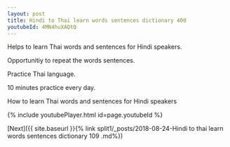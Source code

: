 ```yaml
---
layout: post
title: Hindi to Thai learn words sentences dictionary 400 
youtubeId: 4MN4huXAQtQ
---
```

 
 
Helps to learn Thai words and sentences for Hindi speakers.

Opportunitiy to repeat the words sentences. 

Practice Thai language. 
 
10 minutes practice every day. 
 
How to learn Thai words and sentences for Hindi speakers 
 
{% include youtubePlayer.html id=page.youtubeId %}
 
 
[Next]({{ site.baseurl }}{% link  split1/_posts/2018-08-24-Hindi to thai learn words sentences dictionary 109 .md%})
 
